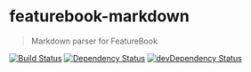 # featurebook-markdown

> Markdown parser for FeatureBook

[![Build Status](https://travis-ci.org/SOFTWARE-CLINIC/featurebook-markdown.svg?branch=master)](https://travis-ci.org/SOFTWARE-CLINIC/featurebook-markdown)
[![Dependency Status](https://david-dm.org/SOFTWARE-CLINIC/featurebook-markdown.svg)](https://david-dm.org/SOFTWARE-CLINIC/featurebook-markdown)
[![devDependency Status](https://david-dm.org/SOFTWARE-CLINIC/featurebook-markdown/dev-status.svg)](https://david-dm.org/SOFTWARE-CLINIC/featurebook-markdown#info=devDependencies)
